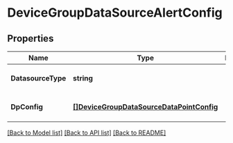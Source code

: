 # DeviceGroupDataSourceAlertConfig

## Properties
Name | Type | Description | Notes
------------ | ------------- | ------------- | -------------
**DatasourceType** | **string** |  | [optional] [default to null]
**DpConfig** | [**[]DeviceGroupDataSourceDataPointConfig**](DeviceGroupDataSourceDataPointConfig.md) |  | [optional] [default to null]

[[Back to Model list]](../README.md#documentation-for-models) [[Back to API list]](../README.md#documentation-for-api-endpoints) [[Back to README]](../README.md)


